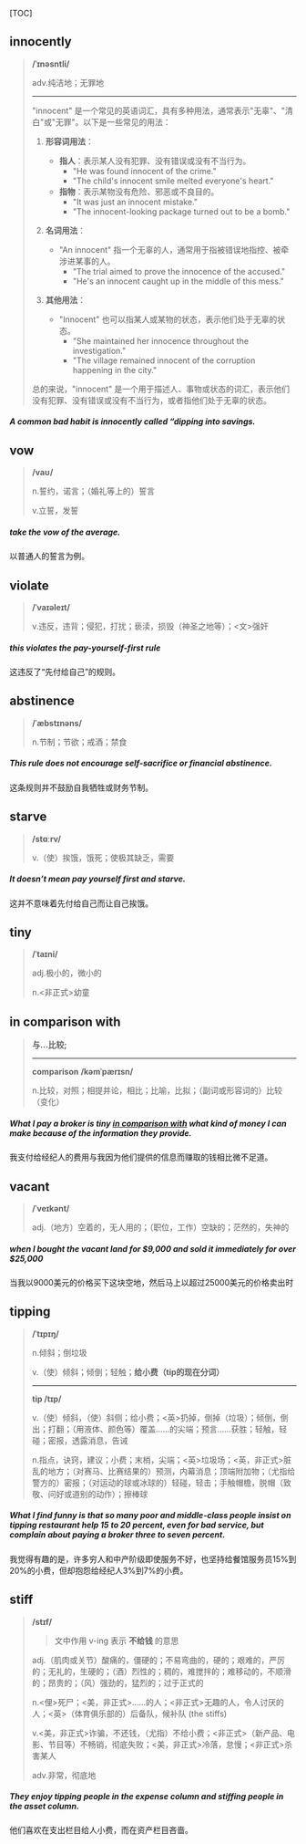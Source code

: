[TOC]

## innocently

> **/ˈɪnəsntli/**
>
> adv.纯洁地；无罪地
>
> ---
>
> "innocent" 是一个常见的英语词汇，具有多种用法，通常表示"无辜"、"清白"或"无罪"。以下是一些常见的用法：
>
> 1. **形容词用法**：
>    - **指人**：表示某人没有犯罪、没有错误或没有不当行为。
>      - "He was found innocent of the crime."
>      - "The child's innocent smile melted everyone's heart."
>    - **指物**：表示某物没有危险、邪恶或不良目的。
>      - "It was just an innocent mistake."
>      - "The innocent-looking package turned out to be a bomb."
>
> 2. **名词用法**：
>    - "An innocent" 指一个无辜的人，通常用于指被错误地指控、被牵涉进某事的人。
>      - "The trial aimed to prove the innocence of the accused."
>      - "He's an innocent caught up in the middle of this mess."
>
> 3. **其他用法**：
>    - "Innocent" 也可以指某人或某物的状态，表示他们处于无辜的状态。
>      - "She maintained her innocence throughout the investigation."
>      - "The village remained innocent of the corruption happening in the city."
>
> 总的来说，"innocent" 是一个用于描述人、事物或状态的词汇，表示他们没有犯罪、没有错误或没有不当行为，或者指他们处于无辜的状态。

##### A common bad habit is **innocently** called “dipping into savings.

## vow

> **/vaʊ/**
>
> n.誓约，诺言；（婚礼等上的）誓言
>
> v.立誓，发誓

##### take the **vow** of the average.

以普通人的誓言为例。

## violate

> **/ˈvaɪəleɪt/**
>
> v.违反，违背；侵犯，打扰；亵渎，损毁（神圣之地等）；<文>强奸

##### this **violates** the pay-yourself-first rule

这违反了“先付给自己”的规则。

## abstinence

> **/ˈæbstɪnəns/**
>
> n.节制；节欲；戒酒；禁食

##### This rule does not encourage self-sacrifice or financial **abstinence**.

这条规则并不鼓励自我牺牲或财务节制。

## starve

> **/stɑːrv/**
>
> v.（使）挨饿，饿死；使极其缺乏，需要

##### It doesn’t mean pay yourself first and **starve**.

这并不意味着先付给自己而让自己挨饿。

## tiny

> **/ˈtaɪni/**
>
> adj.极小的，微小的
>
> n.<非正式>幼童

## in comparison with

> **与...比较;** 
>
> ---
>
> **comparison**	**/kəmˈpærɪsn/**
>
> n.比较，对照；相提并论，相比；比喻，比拟；（副词或形容词的）比较（变化）

##### What I pay a broker is **tiny** <u>in **comparison** with</u> what kind of money I can make because of the information they provide. 

我支付给经纪人的费用与我因为他们提供的信息而赚取的钱相比微不足道。

## vacant

> **/ˈveɪkənt/**
>
> adj.（地方）空着的，无人用的；（职位，工作）空缺的；茫然的，失神的

##### when I bought the **vacant** land for \$9,000 and sold it immediately for over \$25,000

当我以9000美元的价格买下这块空地，然后马上以超过25000美元的价格卖出时

## tipping

> **/ˈtɪpɪŋ/**
>
> n.倾斜；倒垃圾
>
> v.（使）倾斜；倾倒；轻触；**给小费（tip的现在分词）**
>
> ---
>
> **tip /tɪp/**
>
> v.（使）倾斜，（使）斜侧；给小费；<英>扔掉，倒掉（垃圾）；倾倒，倒出；打翻；（用液体、颜色等）覆盖……的尖端；预言……获胜；轻触，轻碰；密报，透露消息，告诫
>
> n.指点，诀窍，建议；小费；末梢，尖端；<英>垃圾场；<英，非正式>脏乱的地方；（对赛马、比赛结果的）预测，内幕消息；顶端附加物；（尤指给警方的）密报；（对运动的球或冰球的）轻碰，轻击；手触帽檐，脱帽（致敬、问好或道别的动作）；擦棒球

##### What I find funny is that so many poor and middle-class people insist on **tipping** restaurant help 15 to 20 percent, even for bad service, but complain about paying a broker three to seven percent.

我觉得有趣的是，许多穷人和中产阶级即使服务不好，也坚持给餐馆服务员15%到20%的小费，但却抱怨给经纪人3%到7%的小费。

## stiff

> **/stɪf/**
>
> > 文中作用 v-ing 表示 **不给钱**  的意思
>
> adj.（肌肉或关节）酸痛的，僵硬的；不易弯曲的，硬的；艰难的，严厉的；无礼的，生硬的；（酒）烈性的；稠的，难搅拌的；难移动的，不顺滑的；昂贵的；（风）强劲的，猛烈的；过于正式的
>
> n.<俚>死尸；<美，非正式>……的人；<非正式>无趣的人，令人讨厌的人；<英>（体育俱乐部的）后备队，候补队 (the stiffs)
>
> v.<美，非正式>诈骗，不还钱，（尤指）不给小费；<非正式>（新产品、电影、节目等）不畅销，彻底失败；<美，非正式>冷落，怠慢；<非正式>杀害某人
>
> adv.非常，彻底地

##### They enjoy tipping people in the expense column and **stiffing** people in the asset column.

他们喜欢在支出栏目给人小费，而在资产栏目吝啬。